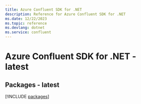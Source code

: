 ```yaml
---
title: Azure Confluent SDK for .NET
description: Reference for Azure Confluent SDK for .NET
ms.date: 12/22/2023
ms.topic: reference
ms.devlang: dotnet
ms.service: confluent
---
```

# Azure Confluent SDK for .NET - latest
## Packages - latest
[!INCLUDE [packages](confluent-index.md)]